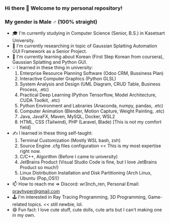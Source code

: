 ### Hi there 👋 Welcome to my personal repository!
### My gender is Male ♂️ (100% straight)
- 🎓 I'm currently studying in Computer Science (Senior, B.S.) in Kasetsart University.
- 🔬 I'm currently researching in topic of Gaussian Splatting Automation GUI Framework as a Senior Project.
- 📖 I'm currently learning about Korean (First Step Korean from coursera), Gaussian Splatting and Python GUI.
- 💡 I learned in these thing in university:
  1. Enterprise Resource Planning Software (Odoo CRM, Bussiness Plan)
  2. Interactive Computer Graphics (Python GLSL)
  3. System Analysis and Design (UML Diagram, CRUD Table, Business Process, .etc)
  4. Practical Deep Learning (Python Tensorflow, Model Architecture, CUDA Toolkit, .etc)
  5. Python Environment and Labraries (Anaconda, numpy, pandas, .etc)
  6. Computer Animation (Blender, Motion Capture, Weight Painting, .etc)
  7. Java, JavaFX, Maven, MySQL, Docker, WSL2
  8. HTML, CSS (Tailwind), PHP (Laravel, Blade) [This is not my comfort field]
- ✍️ I learned in these thing self-taught:
  1. Terminal Customization (Mostly WSL bash, zsh)
  2. Source Engine .cfg files configuration << This is my most expertise right now.
  3. C/C++, Algorithm (Before I came to university)
  4. JetBrains Product (Visual Studio Code is fine, but I love JetBrains Product so much!)
  5. Linux Distribution Installation and Disk Partitioning (Arch Linux, Ubuntu (Pop_OS!))
- 📫 How to reach me => Discord: wr3nch_ren, Personal Email: prayhyper@gmail.com
- 🕹️ I'm interested in Ray Tracing Programming, 3D Programming, Game-related topics. << still newbie, lol.
- 😅 Fun fact: I love cute stuff, cute dolls, cute arts but I can't making one in my own.

<!--
**Wr3nch-ren/Wr3nch-ren** is a ✨ _special_ ✨ repository because its `README.md` (this file) appears on your GitHub profile.

Here are some ideas to get you started:

- 🔭 I’m currently working on ...
- 🌱 I’m currently learning ...
- 👯 I’m looking to collaborate on ...
- 🤔 I’m looking for help with ...
- 💬 Ask me about ...
- 📫 How to reach me: ...
- 😄 Pronouns: ...
- ⚡ Fun fact: ...
-->
